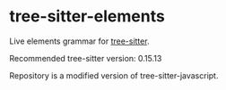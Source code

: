 tree-sitter-elements
====================

Live elements grammar for [tree-sitter][].

Recommended tree-sitter version: 0.15.13

[tree-sitter]: https://github.com/tree-sitter/tree-sitter

Repository is a modified version of tree-sitter-javascript.